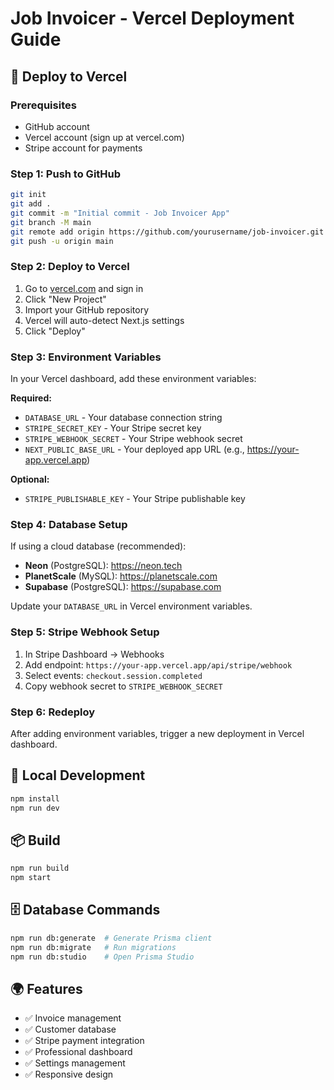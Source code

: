 # Job Invoicer - Vercel Deployment Guide

## 🚀 Deploy to Vercel

### Prerequisites
- GitHub account
- Vercel account (sign up at vercel.com)
- Stripe account for payments

### Step 1: Push to GitHub
```bash
git init
git add .
git commit -m "Initial commit - Job Invoicer App"
git branch -M main
git remote add origin https://github.com/yourusername/job-invoicer.git
git push -u origin main
```

### Step 2: Deploy to Vercel
1. Go to [vercel.com](https://vercel.com) and sign in
2. Click "New Project"
3. Import your GitHub repository
4. Vercel will auto-detect Next.js settings
5. Click "Deploy"

### Step 3: Environment Variables
In your Vercel dashboard, add these environment variables:

**Required:**
- `DATABASE_URL` - Your database connection string
- `STRIPE_SECRET_KEY` - Your Stripe secret key
- `STRIPE_WEBHOOK_SECRET` - Your Stripe webhook secret
- `NEXT_PUBLIC_BASE_URL` - Your deployed app URL (e.g., https://your-app.vercel.app)

**Optional:**
- `STRIPE_PUBLISHABLE_KEY` - Your Stripe publishable key

### Step 4: Database Setup
If using a cloud database (recommended):
- **Neon** (PostgreSQL): https://neon.tech
- **PlanetScale** (MySQL): https://planetscale.com
- **Supabase** (PostgreSQL): https://supabase.com

Update your `DATABASE_URL` in Vercel environment variables.

### Step 5: Stripe Webhook Setup
1. In Stripe Dashboard → Webhooks
2. Add endpoint: `https://your-app.vercel.app/api/stripe/webhook`
3. Select events: `checkout.session.completed`
4. Copy webhook secret to `STRIPE_WEBHOOK_SECRET`

### Step 6: Redeploy
After adding environment variables, trigger a new deployment in Vercel dashboard.

## 🔧 Local Development
```bash
npm install
npm run dev
```

## 📦 Build
```bash
npm run build
npm start
```

## 🗄️ Database Commands
```bash
npm run db:generate  # Generate Prisma client
npm run db:migrate   # Run migrations
npm run db:studio    # Open Prisma Studio
```

## 🌍 Features
- ✅ Invoice management
- ✅ Customer database
- ✅ Stripe payment integration
- ✅ Professional dashboard
- ✅ Settings management
- ✅ Responsive design 